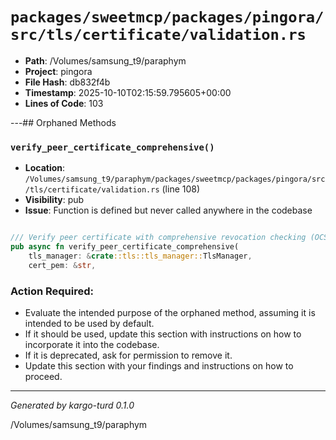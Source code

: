# `packages/sweetmcp/packages/pingora/src/tls/certificate/validation.rs`

- **Path**: /Volumes/samsung_t9/paraphym
- **Project**: pingora
- **File Hash**: db832f4b  
- **Timestamp**: 2025-10-10T02:15:59.795605+00:00  
- **Lines of Code**: 103

---## Orphaned Methods


### `verify_peer_certificate_comprehensive()`

- **Location**: `/Volumes/samsung_t9/paraphym/packages/sweetmcp/packages/pingora/src/tls/certificate/validation.rs` (line 108)
- **Visibility**: pub
- **Issue**: Function is defined but never called anywhere in the codebase

```rust

/// Verify peer certificate with comprehensive revocation checking (OCSP + CRL + Chain)
pub async fn verify_peer_certificate_comprehensive(
    tls_manager: &crate::tls::tls_manager::TlsManager,
    cert_pem: &str,
```

### Action Required:

- Evaluate the intended purpose of the orphaned method, assuming it is intended to be used by default.
- If it should be used, update this section with instructions on how to incorporate it into the codebase.
- If it is deprecated, ask for permission to remove it.
- Update this section with your findings and instructions on how to proceed.

---

*Generated by kargo-turd 0.1.0*

/Volumes/samsung_t9/paraphym
